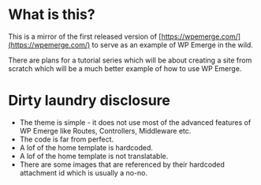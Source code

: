 # What is this?

This is a mirror of the first released version of [https://wpemerge.com/](https://wpemerge.com/) to serve as an example of WP Emerge in the wild.

There are plans for a tutorial series which will be about creating a site from scratch which will be a much better example of how to use WP Emerge.

# Dirty laundry disclosure

- The theme is simple - it does not use most of the advanced features of WP Emerge like Routes, Controllers, Middleware etc.
- The code is far from perfect.
- A lof of the home template is hardcoded.
- A lof of the home template is not translatable.
- There are some images that are referenced by their hardcoded attachment id which is usually a no-no.
